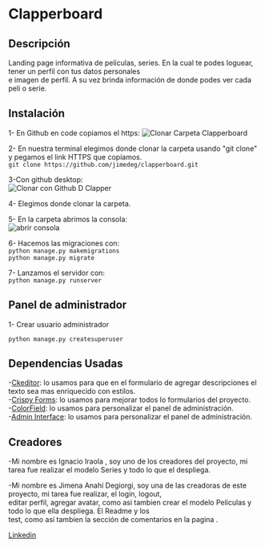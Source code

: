# Clapperboard 

## Descripción
Landing page informativa de películas, series. En la cual te podes loguear, tener un perfil con tus datos personales  
e imagen de perfil. A su vez brinda información de donde podes ver cada peli o serie.  

## Instalación
1- En Github en code copiamos el https:
![Clonar Carpeta Clapperboard](https://user-images.githubusercontent.com/105326853/180692615-dd4fea83-9403-4625-8302-abb4850d5335.jpg)  
  
2- En nuestra terminal elegimos donde clonar la carpeta usando "git clone" y pegamos el link HTTPS que copiamos.  
  `git clone https://github.com/jimedeg/clapperboard.git`  
    
3-Con github desktop:  
![Clonar con Github D Clapper](https://user-images.githubusercontent.com/105326853/180693044-24850151-1335-413e-bb2a-9c48323ef9a9.jpg)  
  
4- Elegimos donde clonar la carpeta.  
   
5- En la carpeta abrimos la consola:  
![abrir consola](https://user-images.githubusercontent.com/105326853/180693418-4b4ae206-9f47-445a-83c3-2a94a5a1c9c8.jpg)  
  
6- Hacemos las migraciones con:  
  `python manage.py makemigrations`  
  `python manage.py migrate`  
     
7- Lanzamos el servidor con:  
  `python manage.py runserver`  

## Panel de administrador  
1- Crear usuario administrador  

 `python manage.py createsuperuser`  

## Dependencias Usadas  
-[Ckeditor](https://django-ckeditor.readthedocs.io/en/latest/#installation "Ckeditor"): lo usamos para que en el formulario de agregar descripciones el texto sea mas enriquecido con estilos.  
-[Crispy Forms](https://django-crispy-forms.readthedocs.io/en/latest/install.html "Crispy Forms"): lo usamos para mejorar todos lo formularios del proyecto.  
-[ColorField](https://pypi.org/project/django-colorfield/ "ColorField" ): lo usamos para personalizar el panel de administración.  
-[Admin Interface](https://pypi.org/project/django-admin-interface/ "Admin Interface" ): lo usamos para personalizar el panel de administración.

## Creadores  
-Mi nombre es Ignacio Iraola , soy uno de los creadores del proyecto, mi tarea fue realizar el modelo Series y todo lo que el despliega.  


-Mi nombre es Jimena Anahí Degiorgi, soy una de las creadoras de este proyecto, mi tarea fue realizar, el login, logout,  
editar perfil, agregar avatar, como asi tambien crear el modelo Peliculas y todo lo que ella despliega. El Readme y los   
test, como así tambien la sección de comentarios en la pagina .

 [Linkedin](https://www.linkedin.com/in/jimena-anahí-degiorgi/ "Linkedin" )
